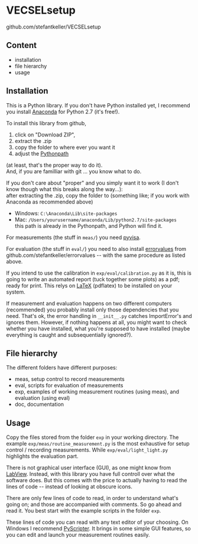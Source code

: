 VECSELsetup
==========

github.com/stefantkeller/VECSELsetup

Content
------

  * installation
  * file hierarchy
  * usage

Installation
-----------

This is a Python library.
If you don't have Python installed yet,
I recommend you install [Anaconda](http://continuum.io/downloads)
for Python 2.7 (it's free!).

To install this library
from github,
  1. click on "Download ZIP",
  2. extract the .zip
  3. copy the folder to where ever you want it
  4. adjust the [Pythonpath](http://lmgtfy.com/?q=how+to+adjust+pythonpath)

(at least, that's the proper way to do it).  
And, if you are familliar with git ... you know what to do.

If you don't care about "proper"
and you simply want it to work
(I don't know though what this breaks along the way...):  
after extracting the .zip,
copy the folder to (something like; if you work with Anaconda as recommended above)
  * Windows: `C:\Anaconda\Lib\site-packages`
  * Mac: `/Users/yourusername/anaconda/Lib/python2.7/site-packages`  
this path is already in the Pythonpath,
and Python will find it.


For measurements (the stuff in `meas/`) you need
[pyvisa](https://pyvisa.readthedocs.org/en/master/).

For evaluation (the stuff in `eval/`) you need to also install
[errorvalues](https://github.com/stefantkeller/errorvalues)
from github.com/stefantkeller/errorvalues --
with the same procedure as listed above.

If you intend to use the calibration in `exp/eval/calibration.py` as it is,
this is going to write an automated report (tuck together some plots) as a pdf;
ready for print.
This relys on [LaTeX](https://en.wikipedia.org/wiki/LaTeX) (pdflatex) to be installed on your system.

If measurement and evaluation happens on two different computers (recommended)
you probably install only those dependencies that you need.
That's ok, the error handling in `__init__.py` catches ImportError's and ignores them.
However, if nothing happens at all,
you might want to check whether you have installed,
what you're supposed to have installed
(maybe everything is caught and subsequentially ignored?).

File hierarchy
------------

The different folders have different purposes:
  * meas, setup control to record measurements
  * eval, scripts for evaluation of measurements
  * exp, examples of working measurement routines (using meas), and evaluation (using eval)
  * doc, documentation


Usage
----

Copy the files stored from the folder `exp` in your working directory.
The example `exp/meas/routine_measurement.py` is the most exhaustive for setup control / recording measurements.
While `exp/eval/light_light.py` highlights the evaluation part.

There is not graphical user interface (GUI),
as one might know from [LabView](http://www.ni.com/labview).
Instead, with this library
you have full controll over
what the software does.
But this comes with the price
to actually having to read the lines of code --
instead of looking at obscure icons.

There are only few lines of code
to read,
in order to understand what's going on;
and those are accompanied with comments.
So go ahead and read it.
You best start with the example scripts in the folder `exp`.

These lines of code
you can read with any text editor
of your choosing.
On Windows I recommend [PyScripter](https://code.google.com/p/pyscripter/).
It brings in some simple GUI features,
so you can edit and launch your measurement routines easily.
